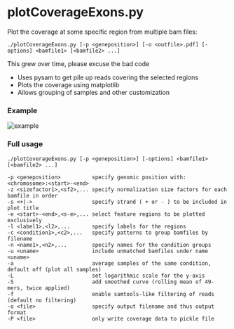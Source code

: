 # plotCoverageExons.py
Plot the coverage at some specific region from multiple bam files:

    ./plotCoverageExons.py [-p <geneposition>] [-o <outfile>.pdf] [-options] <bamfile1> [<bamfile2> ...]

This grew over time, please excuse the bad code

* Uses pysam to get pile up reads covering the selected regions
* Plots the coverage using matplotlib
* Allows grouping of samples and other customization

### Example

![example](https://github.com/RaverJay/plotCoverageExons.py/blob/master/example.png)

### Full usage

    ./plotCoverageExons.py [-p <geneposition>] [-options] <bamfile1> [<bamfile2> ...]

    -p <geneposition>          specify genomic position with: <chromosome>:<start>-<end>
    -z <sizefactor1>,<sf2>,... specify normalization size factors for each bamfile in order
    -s <+|->                   specify strand ( + or - ) to be included in plot title
    -e <start>-<end>,<s-e>,... select feature regions to be plotted exclusively
    -l <label1>,<l2>,...       specify labels for the regions
    -c <condition1>,<c2>,...   specify patterns to group bamfiles by filename
    -n <name1>,<n2>,...        specify names for the condition groups
    -u <uname>                 include unmatched bamfiles under name <uname>
    -a                         average samples of the same condition, default off (plot all samples)
    -L                         set logarithmic scale for the y-axis
    -S                         add smoothed curve (rolling mean of 49-mers, twice applied)
    -f                         enable samtools-like filtering of reads (default no filtering)
    -o <file>                  specify output filename and thus output format
    -P <file>                  only write coverage data to pickle file
